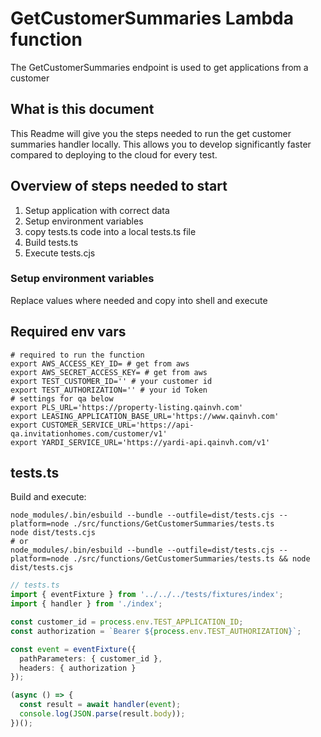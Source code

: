 # GetCustomerSummaries Lambda function
The GetCustomerSummaries endpoint is used to get applications from a customer

## What is this document
This Readme will give you the steps needed to run the get customer summaries handler locally.
This allows you to develop significantly faster compared to deploying to the cloud for every test.

## Overview of steps needed to start

1. Setup application with correct data
2. Setup environment variables
3. copy tests.ts code into a local tests.ts file
4. Build tests.ts
5. Execute tests.cjs

### Setup environment variables
Replace values where needed and copy into shell and execute

## Required env vars

```shell
# required to run the function
export AWS_ACCESS_KEY_ID= # get from aws
export AWS_SECRET_ACCESS_KEY= # get from aws
export TEST_CUSTOMER_ID='' # your customer id
export TEST_AUTHORIZATION='' # your id Token
# settings for qa below
export PLS_URL='https://property-listing.qainvh.com'
export LEASING_APPLICATION_BASE_URL='https://www.qainvh.com'
export CUSTOMER_SERVICE_URL='https://api-qa.invitationhomes.com/customer/v1'
export YARDI_SERVICE_URL='https://yardi-api.qainvh.com/v1'
```

## tests.ts

Build and execute:

```shell
node_modules/.bin/esbuild --bundle --outfile=dist/tests.cjs --platform=node ./src/functions/GetCustomerSummaries/tests.ts
node dist/tests.cjs
# or
node_modules/.bin/esbuild --bundle --outfile=dist/tests.cjs --platform=node ./src/functions/GetCustomerSummaries/tests.ts && node dist/tests.cjs
```

```ts
// tests.ts
import { eventFixture } from '../../../tests/fixtures/index';
import { handler } from './index';

const customer_id = process.env.TEST_APPLICATION_ID;
const authorization = `Bearer ${process.env.TEST_AUTHORIZATION}`;

const event = eventFixture({
  pathParameters: { customer_id },
  headers: { authorization }
});

(async () => {
  const result = await handler(event);
  console.log(JSON.parse(result.body));
})();

```
